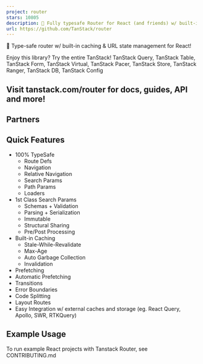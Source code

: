 ```yaml
---
project: router
stars: 10805
description: 🤖 Fully typesafe Router for React (and friends) w/ built-in caching, 1st class search-param APIs, client-side cache integration and isomorphic rendering.
url: https://github.com/TanStack/router
---
```


🤖 Type-safe router w/ built-in caching & URL state management for React!

Enjoy this library? Try the entire TanStack! TanStack Query, TanStack Table, TanStack Form, TanStack Virtual, TanStack Pacer, TanStack Store, TanStack Ranger, TanStack DB, TanStack Config

Visit tanstack.com/router for docs, guides, API and more!
---------------------------------------------------------

Partners
--------

  

  

  

  

  

  

  

  

Quick Features
--------------

-   100% TypeSafe
    -   Route Defs
    -   Navigation
    -   Relative Navigation
    -   Search Params
    -   Path Params
    -   Loaders
-   1st Class Search Params
    -   Schemas + Validation
    -   Parsing + Serialization
    -   Immutable
    -   Structural Sharing
    -   Pre/Post Processing
-   Built-in Caching
    -   Stale-While-Revalidate
    -   Max-Age
    -   Auto Garbage Collection
    -   Invalidation
-   Prefetching
-   Automatic Prefetching
-   Transitions
-   Error Boundaries
-   Code Splitting
-   Layout Routes
-   Easy Integration w/ external caches and storage (eg. React Query, Apollo, SWR, RTKQuery)

Example Usage
-------------

To run example React projects with Tanstack Router, see CONTRIBUTING.md
